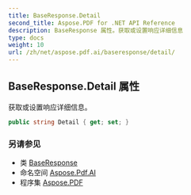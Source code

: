 ```yaml
---
title: BaseResponse.Detail
second_title: Aspose.PDF for .NET API Reference
description: BaseResponse 属性。获取或设置响应详细信息
type: docs
weight: 10
url: /zh/net/aspose.pdf.ai/baseresponse/detail/
---
```

## BaseResponse.Detail 属性

获取或设置响应详细信息。

```csharp
public string Detail { get; set; }
```

### 另请参见

* 类 [BaseResponse](../)
* 命名空间 [Aspose.Pdf.AI](../../../aspose.pdf.ai/)
* 程序集 [Aspose.PDF](../../../)